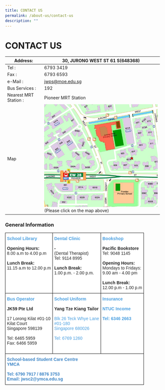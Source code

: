 ```yaml
---
title: CONTACT US
permalink: /about-us/contact-us
description: ""
---
```

# CONTACT US
<table>
<thead>
  <tr>
    <th>Address:</th>
    <th>30, JURONG WEST ST 61  S(648368)</th>
  </tr>
</thead>
<tbody>
  <tr>
    <td>Tel :</td>
    <td>6793 3419</td>
  </tr>
  <tr>
    <td>Fax :</td>
    <td>6793 6593</td>
  </tr>
  <tr>
    <td>e-Mail :</td>
    <td><a href="mailto:jwps@moe.edu.sg">jwps@moe.edu.sg</a></td>
  </tr>
  <tr>
    <td>Bus Services :</td>
    <td>192</td>
  </tr>
  <tr>
    <td>Nearest MRT Station :</td>
    <td>Pioneer MRT Station</td>
  </tr>
  <tr>
    <td>Map</td>
    <td><a href="https://www.streetdirectory.com/sg/jurong-west/30-jurong-west-street-61-648368/4412_116196.html" target = "_blank"> <img src="/images/About%20Us/Contact%20Us/jwps%20map.jpg"
     style="width:100%"></a><br>(Please click on the map above)</td>
  </tr>
</tbody>
</table>

### General Information

<style type="text/css">
.tg  {border-collapse:collapse;border-spacing:0;}
.tg td{border-color:black;border-style:solid;border-width:1px;font-family:Arial, sans-serif;font-size:14px;
  overflow:hidden;padding:10px 5px;word-break:normal;}
.tg th{border-color:black;border-style:solid;border-width:1px;font-family:Arial, sans-serif;font-size:14px;
  font-weight:normal;overflow:hidden;padding:10px 5px;word-break:normal;}
.tg .tg-05aa{background-color:#FFF;color:#3D85C6;font-weight:bold;text-align:left;vertical-align:top}
.tg .tg-inuq{background-color:#FFF;color:#4A9FE0;font-weight:bold;text-align:left;vertical-align:top}
</style>
<table class="tg">
<thead>
  <tr>
    <th class="tg-inuq"><span style="color:#4A9FE0">School Library</span><br><br><span style="font-weight:400;color:#252525"><b>Opening Hours:</b></span><br><span style="font-weight:400;color:#252525">8.00 a.m to 4.00 p.m</span><br><br><span style="font-weight:400;color:#252525"><b>Lunch Break:</b><br></span><span style="font-weight:400;color:#252525">11.15 a.m to 12.00 p.m</span></th>
    <th class="tg-inuq"><span style="color:#4A9FE0">Dental Clinic</span><br><br><span style="font-weight:400;color:#252525"><b>-</b></span><br><span style="font-weight:400;color:#252525">(Dental Therapist)</span><br><span style="font-weight:400;color:#252525">Tel: 9114 8995</span><br><span style="font-weight:400;color:#252525"> </span><br><span style="font-weight:400;color:#252525"><b>Lunch Break:</b></span><br><span style="font-weight:400;color:#252525">1.00 p.m. - 2.00 p.m.</span></th>
    <th class="tg-inuq"><span style="color:#4A9FE0">Bookshop</span><br><br><span style="font-weight:400;color:#252525"><b>Pacific Bookstore</b><br><span style="font-weight:400;color:#252525">Tel: 9048 1145</span><br><br><span style="font-weight:400;color:#252525"><b>Opening Hours:</b></span><br><span style="font-weight:400;color:#252525">Mondays to Fridays:</span><br><span style="font-weight:400;color:#252525">9.00 am - 4.00 pm</span><br><br><span style="font-weight:400;color:#252525"><b>Lunch Break:</b></span><br><span style="font-weight:400;color:#252525">12.00 p.m - 1.00 p.m</span><br></th>
  </tr>
</thead>
<tbody>
  <tr>
    <td class="tg-inuq"><span style="color:#4A9FE0">Bus Operator</span><br><br><span style="font-weight:400;color:#252525"><b>JK59 Pte Ltd</b></span><br><br><span style="font-weight:400;color:#252525">17 Lorong Kilat #01-10 <br>Kilat Court<br>Singapore 598139<br><br>Tel: 6465 5959<br>Fax: 6466 5959<br></span></td>
    <td class="tg-inuq"><span style="color:#4A9FE0">School Uniform</span><br><br><span style="color:#252525">Yang Tze Kiang Tailor</span><br><br><span style="font-weight:normal">Blk 26 Teck Whye Lane</span><br><span style="font-weight:normal">#01-180</span><br><span style="font-weight:normal">Singapore 680026</span><br><br><span style="font-weight:normal">Tel: 6769 1260</span><br><br><br></td>
    <td class="tg-inuq"><span style="color:#4A9FE0">Insurance</span><br><br>NTUC Income<br><br>Tel: 6346 2663</td>
  </tr>
  <tr>
    <td class="tg-05aa" colspan="3">School-based Student Care Centre<br>YMCA<br><br>Tel: 6790 7917 / 8876 3753<br>Email: jwsc2@ymca.edu.sg<br></td>
  </tr>
</tbody>
</table>
